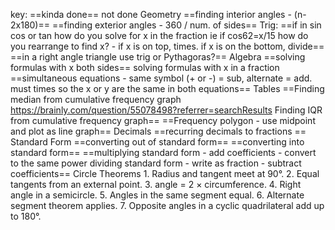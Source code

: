 
key:
	==kinda done==
	not done
Geometry
	==finding interior angles - (n-2x180)==
	==finding exterior angles - 360 / num. of sides==
Trig:
	==if in sin cos or tan how do you solve for x in the fraction ie if cos62=x/15 how do you rearrange to find x? - if x is on top, times. if x is on the bottom, divide==
	==in a right angle triangle use trig or Pythagoras?==
Algebra
	==solving formulas with x both sides==
	solving formulas with x in a fraction
	==simultaneous equations - same symbol (+ or -) = sub, alternate = add. must times so the x or y are the same in both equations==
Tables
	==Finding median from cumulative frequency graph https://brainly.com/question/55078498?referrer=searchResults
	Finding IQR from cumulative frequency graph==
	==Frequency polygon - use midpoint and plot as line graph==
Decimals
	==recurring decimals to fractions ==
Standard Form
	==converting out of standard form==
	==converting into standard form==
	==multiplying standard form - add coefficients - convert to the same power 
	dividing standard form - write as fraction - subtract coefficients==
Circle Theorems
	1. Radius and tangent meet at 90°.
	2. Equal tangents from an external point.
	3. angle = 2 × circumference.
	4. Right angle in a semicircle.
	5. Angles in the same segment equal.
	6. Alternate segment theorem applies.
	7. Opposite angles in a cyclic quadrilateral add up to 180°.


 


